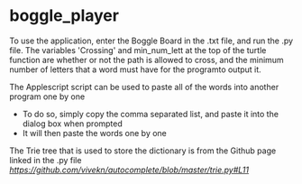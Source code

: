 # boggle_player

To use the application, enter the Boggle Board in the .txt file, and run the .py file.
The variables 'Crossing' and min_num_lett at the top of the turtle function are whether or not the path is allowed to cross, and the minimum number of letters that a word must have for the programto output it.

The Applescript script can be used to paste all of the words into another program one by one
 - To do so, simply copy the comma separated list, and paste it into the dialog box when prompted
 - It will then paste the words one by one

The Trie tree that is used to store the dictionary is from the Github page linked in the .py file
 *https://github.com/vivekn/autocomplete/blob/master/trie.py#L11*
